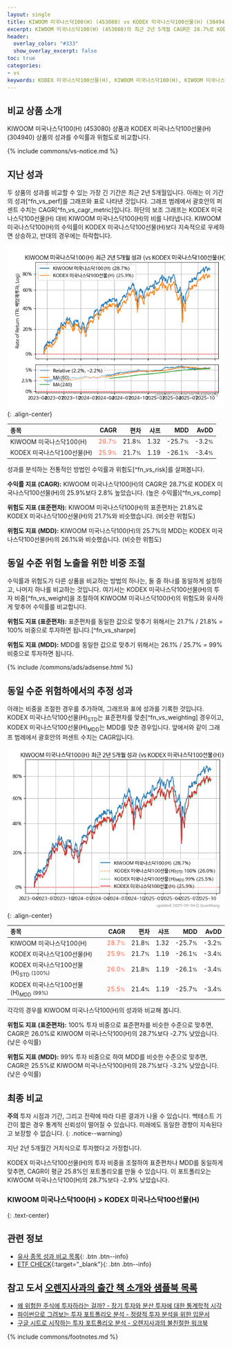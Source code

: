 ```yaml
---
layout: single
title: KIWOOM 미국나스닥100(H) (453080) vs KODEX 미국나스닥100선물(H) (304940)
excerpt: KIWOOM 미국나스닥100(H) (453080)의 최근 2년 5개월 CAGR은 28.7%로 KODEX 미국나스닥100선물(H) (304940)의 25.9%보다 2.8% 높았습니다.
header:
  overlay_color: "#333"
  show_overlay_excerpt: false
toc: true
categories:
- vs
keywords: KODEX 미국나스닥100선물(H), KIWOOM 미국나스닥100(H), KIWOOM 미국나스닥100(H) KODEX 미국나스닥100선물(H) 비교, 453080, 304940, 453080 453080 비교
---
```


## 비교 상품 소개


KIWOOM 미국나스닥100(H) (453080) 상품과 KODEX 미국나스닥100선물(H) (304940) 상품의 성과를 수익률과 위험도로 비교합니다.





{% include commons/vs-notice.md %}

## 지난 성과

두 상품의 성과를 비교할 수 있는 가장 긴 기간은 최근 2년 5개월입니다. 아래는 이 기간의 성과[^fn_vs_perf]를 그래프와 표로 나타낸 것입니다.
그래프 범례에서 괄호안의 퍼센트 수치는 CAGR[^fn_vs_cagr_metric]입니다.
하단의 보조 그래프는 KODEX 미국나스닥100선물(H) 대비 KIWOOM 미국나스닥100(H)의 비를 나타냅니다.
KIWOOM 미국나스닥100(H)의 수익률이 KODEX 미국나스닥100선물(H)보다 지속적으로 우세하면 상승하고, 반대의 경우에는 하락합니다.

![KIWOOM 미국나스닥100(H)](/vs/images/453080-vs-304940_dual.png){: .align-center}

| **종목** | **CAGR** | **편차** | **샤프** | **MDD** | **AvDD** |
| :------------ | ------: | -----------: | -------: | ------: | -------: |
| KIWOOM 미국나스닥100(H) | <span style="color: tomato">28.7<small>%</small></span> | 21.8<small>%</small> | 1.32 | -25.7<small>%</small> | -3.2<small>%</small> |
| KODEX 미국나스닥100선물(H) | <span style="color: tomato">25.9<small>%</small></span> | 21.7<small>%</small> | 1.19 | -26.1<small>%</small> | -3.4<small>%</small> |

<!-- more -->


성과를 분석하는 전통적인 방법인 수익률과 위험도[^fn_vs_risk]를 살펴봅니다.

**수익률 지표 (CAGR):** KIWOOM 미국나스닥100(H)의 CAGR은 28.7%로 KODEX 미국나스닥100선물(H)의 25.9%보다 2.8% 높았습니다. (높은 수익률)[^fn_vs_comp]

**위험도 지표 (표준편차):** KIWOOM 미국나스닥100(H)의 표준편차는 21.8%로 KODEX 미국나스닥100선물(H)의 21.7%와 비슷했습니다. (비슷한 위험도)

**위험도 지표 (MDD):** KIWOOM 미국나스닥100(H)의 25.7%의 MDD는 KODEX 미국나스닥100선물(H)의 26.1%와 비슷했습니다. (비슷한 위험도)



## 동일 수준 위험 노출을 위한 비중 조절

수익률과 위험도가 다른 상품을 비교하는 방법의 하나는, 둘 중 하나를 동일하게 설정하고, 나머지 하나를 비교하는 것입니다.
여기서는 KODEX 미국나스닥100선물(H)의 투자 비중[^fn_vs_weight]을 조절하여 KIWOOM 미국나스닥100(H)의 위험도와 유사하게 맞추어 수익률를 비교합니다.

**위험도 지표 (표준편차):** 표준편차를 동일한 값으로 맞추기 위해서는 21.7% / 21.8% = 100% 비중으로 투자하면 됩니다.[^fn_vs_sharpe]

**위험도 지표 (MDD):** MDD를 동일한 값으로 맞추기 위해서는 26.1% / 25.7% = 99% 비중으로 투자하면 됩니다.


{% include /commons/ads/adsense.html %}



## 동일 수준 위험하에서의 추정 성과

아래는 비중을 조절한 경우를 추가하여, 그래프와 표에 성과를 기록한 것입니다.
KODEX 미국나스닥100선물(H)<sub>STD</sub>는 표준편차를 맞춘[^fn_vs_weighting] 경우이고, KODEX 미국나스닥100선물(H)<sub>MDD</sub>는 MDD를 맞춘 경우입니다.
앞에서와 같이 그래프 범례에서 괄호안의 퍼센트 수치는 CAGR입니다.


![KIWOOM 미국나스닥100(H)](/vs/images/453080-vs-304940.png){: .align-center}



| **종목** | **CAGR** | **편차** | **샤프** | **MDD** | **AvDD** |
| :------------ | ------: | -----------: | -------: | ------: | -------: |
| KIWOOM 미국나스닥100(H) | <span style="color: tomato">28.7<small>%</small></span> | 21.8<small>%</small> | 1.32 | -25.7<small>%</small> | -3.2<small>%</small> |
| KODEX 미국나스닥100선물(H) | <span style="color: tomato">25.9<small>%</small></span> | 21.7<small>%</small> | 1.19 | -26.1<small>%</small> | -3.4<small>%</small> |
| KODEX 미국나스닥100선물(H)<sub>STD</sub> <small>(100%)</small> | <span style="color: tomato">26.0<small>%</small></span> | 21.8<small>%</small> | 1.19 | -26.1<small>%</small> | -3.4<small>%</small> |
| KODEX 미국나스닥100선물(H)<sub>MDD</sub> <small>(99%)</small> | <span style="color: tomato">25.5<small>%</small></span> | 21.4<small>%</small> | 1.19 | -25.7<small>%</small> | -3.4<small>%</small> |



각각의 경우를 KIWOOM 미국나스닥100(H)의 성과와 비교해 봅니다.

**위험도 지표 (표준편차):** 100% 투자 비중으로 표준편차를 비슷한 수준으로 맞추면, CAGR은 26.0%로 KIWOOM 미국나스닥100(H)의 28.7%보다 -2.7% 낮았습니다. (낮은 수익률)

**위험도 지표 (MDD):** 99% 투자 비중으로 하여 MDD를 비슷한 수준으로 맞추면, CAGR은 25.5%로 KIWOOM 미국나스닥100(H)의 28.7%보다 -3.2% 낮았습니다. (낮은 수익률)




## 최종 비교

**주의** 투자 시점과 기간, 그리고 전략에 따라 다른 결과가 나올 수 있습니다. 백테스트 기간이 짧은 경우 통계적 신뢰성이 떨어질 수 있습니다. 미래에도 동일한 경향이 지속된다고 보장할 수 없습니다.
{: .notice--warning}

지난 2년 5개월간 거치식으로 투자했다고 가정합니다.

KODEX 미국나스닥100선물(H)의 투자 비중을 조절하여 표준편차나 MDD를 동일하게 맞추면, CAGR이 평균 25.8%인 포트폴리오를 만들 수 있습니다.
이 포트폴리오는 KIWOOM 미국나스닥100(H)의 28.7%보다 -2.9% 낮았습니다.

### KIWOOM 미국나스닥100(H) &gt; KODEX 미국나스닥100선물(H)
{: .text-center}


## 관련 정보

- [유사 종목 성과 비교 목록](/vs/){: .btn .btn--info}
- [ETF CHECK](https://www.etfcheck.co.kr/mobile/etpitem/304940/compare?compCode%5B%5D=453080){:target="_blank"}{: .btn .btn--info}


## 참고 도서 [오렌지사과의 출간 책 소개와 샘플북 목록](https://kongdori.tistory.com/691)

- [왜 위험한 주식에 투자하라는 걸까? - 장기 투자와 분산 투자에 대한 통계학적 시각](https://kongdori.tistory.com/421)
- [파이썬으로 그려보는 투자 포트폴리오 분석  - 정량적 투자 분석을 위한 입문서](https://kongdori.tistory.com/643)
- [구글 시트로 시작하는 투자 포트폴리오 분석 - 오렌지사과의 불친절한 워크북](https://kongdori.tistory.com/449)

{% include commons/footnotes.md %}